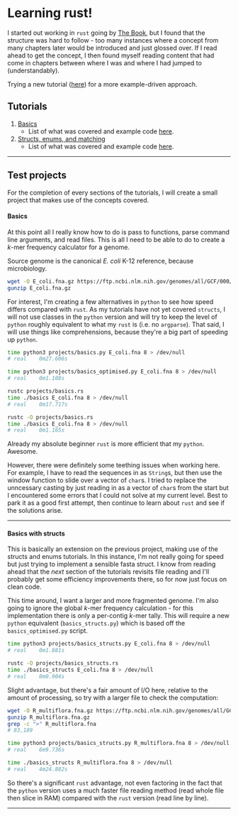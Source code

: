 # Learning rust!

I started out working in `rust` going by [The Book](https://doc.rust-lang.org/book/), but I found that the structure was hard to follow - too many instances where a concept from many chapters later would be introduced and just glossed over. If I read ahead to get the concept, I then found myself reading content that had come in chapters between where I was and where I had jumped to (understandably).

Trying a new tutorial ([here](https://stevedonovan.github.io/rust-gentle-intro/)) for a more example-driven approach.

## Tutorials

1. [Basics](https://stevedonovan.github.io/rust-gentle-intro/1-basics.html)
   * List of what was covered and example code [here](docs/1.basics.md).
1. [Structs, enums, and matching](https://stevedonovan.github.io/rust-gentle-intro/2-structs-enums-lifetimes.html)
   * List of what was covered and example code [here](docs/2.structs_enums.md).

---

## Test projects

For the completion of every sections of the tutorials, I will create a small project that makes use of the concepts covered.

#### Basics

At this point all I really know how to do is pass to functions, parse command line arguments, and read files. This is all I need to be able to do to create a *k*-mer frequency calculator for a genome.

Source genome is the canonical *E. coli* K-12 reference, because microbiology.

```bash
wget -O E_coli.fna.gz https://ftp.ncbi.nlm.nih.gov/genomes/all/GCF/000/005/845/GCF_000005845.2_ASM584v2/GCF_000005845.2_ASM584v2_genomic.fna.gz
gunzip E_coli.fna.gz
```

For interest, I'm creating a few alternatives in `python` to see how speed differs compared with `rust`. As my tutorials have not yet covered `structs`, I will not use classes in the `python` version and will try to keep the level of `python` roughly equivalent to what my `rust` is (i.e. no `argparse`). That said, I will use things like comprehensions, because they're a big part of speeding up `python`.

```bash
time python3 projects/basics.py E_coli.fna 8 > /dev/null
# real    0m27.606s

time python3 projects/basics_optimised.py E_coli.fna 8 > /dev/null
# real    0m1.108s

rustc projects/basics.rs
time ./basics E_coli.fna 8 > /dev/null
# real    0m17.717s

rustc -O projects/basics.rs
time ./basics E_coli.fna 8 > /dev/null
# real    0m1.165s
```

Already my absolute beginner `rust` is more efficient that my `python`. Awesome.

However, there were definitely some teething issues when working here. For example, I have to read the sequences in as `String`s, but then use the window function to slide over a vector of `char`s. I tried to replace the unncessary casting by just reading in as a vector of `char`s from the start but I encountered some errors that I could not solve at my current level. Best to park it as a good first attempt, then continue to learn about `rust` and see if the solutions arise.

---

#### Basics with structs

This is basically an extension on the previous project, making use of the structs and enums tutorials. In this instance, I'm not really going for speed but just trying to implement a sensible fasta struct. I know from reading ahead that the *next* section of the tutorials revisits file reading and I'll probably get some efficiency improvements there, so for now just focus on clean code.

This time around, I want a larger and more fragmented genome. I'm also going to ignore the global *k*-mer frequency calculation - for this implementation there is only a per-contig *k*-mer tally. This will require a new `python` equivalent (`basics_structs.py`) which is based off the `basics_optimised.py` script.

```bash
time python3 projects/basics_structs.py E_coli.fna 8 > /dev/null
# real    0m1.881s

rustc -O projects/basics_structs.rs
time ./basics_structs E_coli.fna 8 > /dev/null
# real    0m0.904s
```

Slight advantage, but there's a fair amount of I/O here, relative to the amount of processing, so try with a larger file to check the computation:

```bash
wget -O R_multiflora.fna.gz https://ftp.ncbi.nlm.nih.gov/genomes/all/GCA/002/564/525/GCA_002564525.1_RMU_r2.0/GCA_002564525.1_RMU_r2.0_genomic.fna.gz
gunzip R_multiflora.fna.gz
grep -c ">" R_multiflora.fna
# 83,189

time python3 projects/basics_structs.py R_multiflora.fna 8 > /dev/null
# real    6m9.736s

time ./basics_structs R_multiflora.fna 8 > /dev/null
# real    4m24.882s
```

So there's a significant `rust` advantage, not even factoring in the fact that the `python` version uses a much faster file reading method (read whole file then slice in RAM) compared with the `rust` version (read line by line).

---
